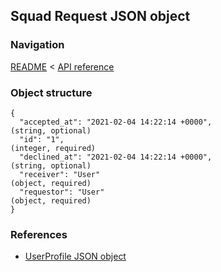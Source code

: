 ## Squad Request JSON object

### Navigation
[README](../../README.md)
<
[API reference](../api_reference.md)

### Object structure
```
{
  "accepted_at": "2021-02-04 14:22:14 +0000",                                   (string, optional)
  "id": "1",                                                                    (integer, required)
  "declined_at": "2021-02-04 14:22:14 +0000",                                   (string, optional)
  "receiver": "User"                                                            (object, required)
  "requestor": "User"                                                           (object, required)
}
```


### References
- [UserProfile JSON object](../../../json_objects/user_profile.md)
